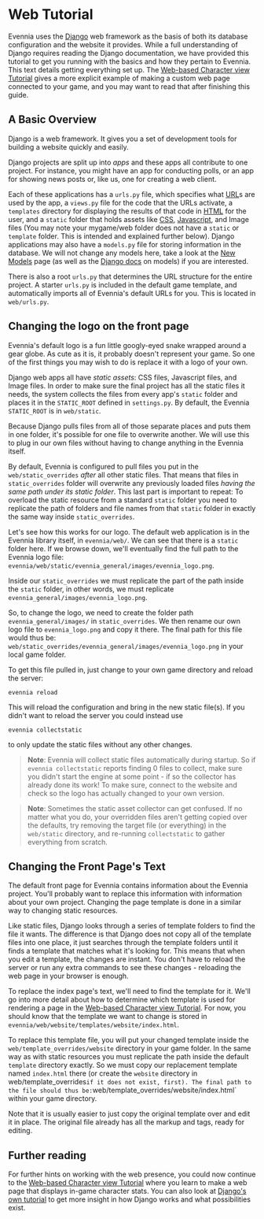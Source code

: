 # Web Tutorial


Evennia uses the [Django](https://www.djangoproject.com/) web framework as the basis of both its database configuration and the website it provides. While a full understanding of Django requires reading the Django documentation, we have provided this tutorial to get you running with the basics and how they pertain to Evennia. This text details getting everything set up. The [Web-based Character view Tutorial](./Web-Character-View-Tutorial) gives a more explicit example of making a custom web page connected to your game, and you may want to read that after finishing this guide.

## A Basic Overview

Django is a web framework. It gives you a set of development tools for building a website quickly and easily.

Django projects are split up into *apps* and these apps all contribute to one project. For instance, you might have an app for conducting polls, or an app for showing news posts or, like us, one for creating a web client.

Each of these applications has a `urls.py` file, which specifies what [URL](http://en.wikipedia.org/wiki/Uniform_resource_locator)s are used by the app, a `views.py` file for the code that the URLs activate, a `templates` directory for displaying the results of that code in [HTML](http://en.wikipedia.org/wiki/Html) for the user, and a `static` folder that holds assets like [CSS](http://en.wikipedia.org/wiki/CSS), [Javascript](http://en.wikipedia.org/wiki/Javascript), and Image files (You may note your mygame/web folder does not have a `static` or `template` folder. This is intended and explained further below). Django applications may also have a `models.py` file for storing information in the database. We will not change any models here, take a look at the [New Models](./New-Models) page (as well as the [Django docs](https://docs.djangoproject.com/en/1.7/topics/db/models/) on models) if you are interested.

There is also a root `urls.py` that determines the URL structure for the entire project. A starter `urls.py` is included in the default game template, and automatically imports all of Evennia's default URLs for you. This is located in `web/urls.py`.

## Changing the logo on the front page

Evennia's default logo is a fun little googly-eyed snake wrapped around a gear globe. As cute as it is, it probably doesn't represent your game. So one of the first things you may wish to do is replace it with a logo of your own.

Django web apps all have _static assets_: CSS files, Javascript files, and Image files. In order to make sure the final project has all the static files it needs, the system collects the files from every app's `static` folder and places it in the `STATIC_ROOT` defined in `settings.py`. By default, the Evennia `STATIC_ROOT` is in `web/static`.

Because Django pulls files from all of those separate places and puts them in one folder, it's possible for one file to overwrite another. We will use this to plug in our own files without having to change anything in the Evennia itself.

By default, Evennia is configured to pull files you put in the `web/static_overrides` *after* all other static files. That means that files in `static_overrides` folder will overwrite any previously loaded files *having the same path under its static folder*. This last part is important to repeat: To overload the static resource from a standard `static` folder you need to replicate the path of folders and file names from that `static` folder in exactly the same way inside `static_overrides`.

Let's see how this works for our logo. The default web application is in the Evennia library itself, in `evennia/web/`. We can see that there is a `static` folder here. If we browse down, we'll eventually find the full path to the Evennia logo file: `evennia/web/static/evennia_general/images/evennia_logo.png`.

Inside our `static_overrides` we must replicate the part of the path inside the `static` folder, in other words, we must replicate `evennia_general/images/evennia_logo.png`.

So, to change the logo, we need to create the folder path `evennia_general/images/` in `static_overrides`. We then rename our own logo file to `evennia_logo.png` and copy it there. The final path for this file would thus be: `web/static_overrides/evennia_general/images/evennia_logo.png` in your local game folder.

To get this file pulled in, just change to your own game directory and reload the server:

```
evennia reload
```

This will reload the configuration and bring in the new static file(s). If you didn't want to reload the server you could instead use

```
evennia collectstatic
```

to only update the static files without any other changes.

> **Note**: Evennia will collect static files automatically during startup. So if `evennia collectstatic` reports finding 0 files to collect, make sure you didn't start the engine at some point - if so the collector has already done its work! To make sure, connect to the website and check so the logo has actually changed to your own version.

> **Note**: Sometimes the static asset collector can get confused. If no matter what you do, your overridden files aren't getting copied over the defaults, try removing the target file (or everything) in the `web/static` directory, and re-running `collectstatic` to gather everything from scratch.

## Changing the Front Page's Text

The default front page for Evennia contains information about the Evennia project. You'll probably want to replace this information with information about your own project. Changing the page template is done in a similar way to changing static resources.

Like static files, Django looks through a series of template folders to find the file it wants. The difference is that Django does not copy all of the template files into one place, it just searches through the template folders until it finds a template that matches what it's looking for. This means that when you edit a template, the changes are instant. You don't have to reload the server or run any extra commands to see these changes - reloading the web page in your browser is enough.

To replace the index page's text, we'll need to find the template for it. We'll go into more detail about how to determine which template is used for rendering a page in the [Web-based Character view Tutorial](./Web-Character-View-Tutorial). For now, you should know that the template we want to change is stored in `evennia/web/website/templates/website/index.html`.

To replace this template file, you will put your changed template inside the `web/template_overrides/website` directory in your game folder. In the same way as with static resources you must replicate the path inside the default `template` directory exactly. So we must copy our replacement template named `index.html` there (or create the `website` directory in web/template_overrides` if it does not exist, first). The final path to the file should thus be: `web/template_overrides/website/index.html` within your game directory.

Note that it is usually easier to just copy the original template over and edit it in place. The original file already has all the markup and tags, ready for editing.

## Further reading

For further hints on working with the web presence, you could now continue to the [Web-based Character view Tutorial](./Web-Character-View-Tutorial) where you learn to make a web page that displays in-game character stats. You can also look at [Django's own tutorial](https://docs.djangoproject.com/en/1.7/intro/tutorial01/) to get more insight in how Django works and what possibilities exist.
